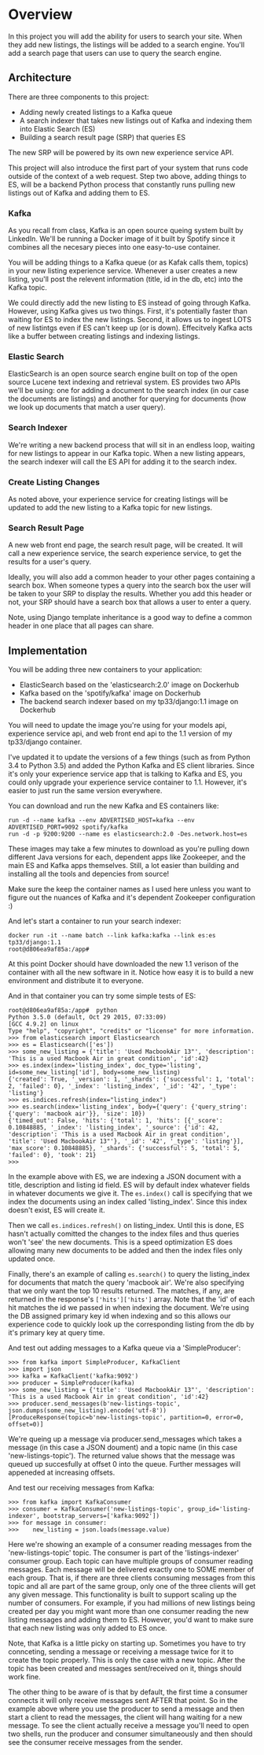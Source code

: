 Overview
========

In this project you will add the ability for users to search your
site. When they add new listings, the listings will be added to a
search engine. You'll add a search page that users can use to query
the search engine.

Architecture
------------

There are three components to this project:

   - Adding newly created listings to a Kafka queue
   - A search indexer that takes new listings out of Kafka and
     indexing them into Elastic Search (ES)
   - Building a search result page (SRP) that queries ES

The new SRP will be powered by its own new experience service API.

This project will also introduce the first part of your system that
runs code outside of the context of a web request. Step two above,
adding things to ES, will be a backend Python process that constantly
runs pulling new listings out of Kafka and adding them to ES.

### Kafka ###

As you recall from class, Kafka is an open source queing system built
by LinkedIn. We'll be running a Docker image of it built by Spotify
since it combines all the necesary pieces into one easy-to-use
container.

You will be adding things to a Kafka queue (or as Kafak calls them,
topics) in your new listing experience service. Whenever a user
creates a new listing, you'll post the relevent information (title, id
in the db, etc) into the Kafka topic.

We could directly add the new listing to ES instead of going through
Kafka. However, using Kafka gives us two things. First, it's
potentially faster than waiting for ES to index the new
listings. Second, it allows us to ingest LOTS of new listintgs even if
ES can't keep up (or is down). Effecitvely Kafka acts like a buffer
between creating listings and indexing listings.

### Elastic Search ###

ElasticSearch is an open source search engine built on top of the open
source Lucene text indexing and retrieval system. ES provides two APIs
we'll be using: one for adding a document to the search index (in our
case the documents are listings) and another for querying for
documents (how we look up documents that match a user query).

### Search Indexer ###

We're writing a new backend process that will sit in an endless loop,
waiting for new listings to appear in our Kafka topic. When a new
listing appears, the search indexer will call the ES API for adding it
to the search index.

### Create Listing Changes ###

As noted above, your experience service for creating listings will be
updated to add the new listing to a Kafka topic for new listings.

### Search Result Page ###

A new web front end page, the search result page, will be created. It
will call a new experience service, the search experience service, to
get the results for a user's query.

Ideally, you will also add a common header to your other pages
containing a search box. When someone types a query into the search
box the user will be taken to your SRP to display the results. Whether
you add this header or not, your SRP should have a search box that
allows a user to enter a query.

Note, using Django template inheritance is a good way to define a common
header in one place that all pages can share.

Implementation
--------------

You will be adding three new containers to your application:

   - ElasticSearch based on the 'elasticsearch:2.0' image on Dockerhub
   - Kafka based on the 'spotify/kafka' image on Dockerhub
   - The backend search indexer based on my tp33/django:1.1 image on Dockerhub

You will need to update the image you're using for your models
api, experience service api, and web front end api to the 1.1 version
of my tp33/django container.

I've updated it to update the versions of
a few things (such as from Python 3.4 to Python 3.5) and added the Python Kafka and ES
client libraries. Since it's only your experience service app that is
talking to Kafka and ES, you could only upgrade your experience
service container to 1.1. However, it's easier to just run the same
version everywhere.

You can download and run the new Kafka and ES containers like:

    run -d --name kafka --env ADVERTISED_HOST=kafka --env ADVERTISED_PORT=9092 spotify/kafka
    run -d -p 9200:9200 --name es elasticsearch:2.0 -Des.network.host=es

These images may take a few minutes to download as you're pulling down different Java versions for each, dependent apps like Zookeeper, and the main ES and Kafka apps themselves. Still, a lot easier than building and installing all the tools and depencies from source!

Make sure the keep the container names as I used here unless you want
to figure out the nuances of Kafka and it's dependent Zookeeper
configuration :)

And let's start a container to run your search indexer:

    docker run -it --name batch --link kafka:kafka --link es:es tp33/django:1.1
    root@d806ea9af85a:/app#

At this point Docker should have downloaded the new 1.1 verison of the container with all the new software in it. Notice how easy it is to build a new environment and distribute it to everyone.

And in that container you can try some simple tests of ES:

    root@d806ea9af85a:/app#  python
    Python 3.5.0 (default, Oct 29 2015, 07:33:09) 
    [GCC 4.9.2] on linux
    Type "help", "copyright", "credits" or "license" for more information.
    >>> from elasticsearch import Elasticsearch
    >>> es = Elasticsearch(['es'])
    >>> some_new_listing = {'title': 'Used MacbookAir 13"', 'description': 'This is a used Macbook Air in great condition', 'id':42}
    >>> es.index(index='listing_index', doc_type='listing', id=some_new_listing['id'], body=some_new_listing)
    {'created': True, '_version': 1, '_shards': {'successful': 1, 'total': 2, 'failed': 0}, '_index': 'listing_index', '_id': '42', '_type': 'listing'}
    >>> es.indices.refresh(index="listing_index")
    >>> es.search(index='listing_index', body={'query': {'query_string': {'query': 'macbook air'}}, 'size': 10})
    {'timed_out': False, 'hits': {'total': 1, 'hits': [{'_score': 0.10848885, '_index': 'listing_index', '_source': {'id': 42, 'description': 'This is a used Macbook Air in great condition', 'title': 'Used MacbookAir 13"'}, '_id': '42', '_type': 'listing'}], 'max_score': 0.10848885}, '_shards': {'successful': 5, 'total': 5, 'failed': 0}, 'took': 21}
    >>> 

In the example above with ES, we are indexing a JSON document with a title, description and listing id field. ES will by default index whatever fields in whatever documents we give it. The `es.index()` call is specifying that we index the documents using an index called 'listing_index'. Since this index doesn't exist, ES will create it.

Then we call `es.indices.refresh()` on listing_index. Until this is done, ES hasn't actually comitted the changes to the index files and thus queries won't 'see' the new documents. This is a speed optimization ES does allowing many new documents to be added and then the index files only updated once.

Finally, there's an example of calling `es.search()` to query the listing_index for documents that match the query 'macbook air'. We're also specifying that we only want the top 10 results returned. The matches, if any, are returned in the response's `['hits']['hits']` array. Note that the 'id' of each hit matches the id we passed in when indexing the document. We're using the DB assigned primary key id when indexing and so this allows our experience code to quickly look up the corresponding listing from the db by it's primary key at query time.

And test out adding messages to a Kafka queue via a 'SimpleProducer':

    >>> from kafka import SimpleProducer, KafkaClient
    >>> import json
    >>> kafka = KafkaClient('kafka:9092')
    >>> producer = SimpleProducer(kafka)
    >>> some_new_listing = {'title': 'Used MacbookAir 13"', 'description': 'This is a used Macbook Air in great condition', 'id':42}
    >>> producer.send_messages(b'new-listings-topic', json.dumps(some_new_listing).encode('utf-8'))
    [ProduceResponse(topic=b'new-listings-topic', partition=0, error=0, offset=0)]

We're queing up a message via producer.send_messages which takes a message (in this case a JSON doument) and a topic name (in this case 'new-listings-topic'). The returned value shows that the message was queued up succesfully at offset 0 into the queue. Further messages will appeneded at increasing offsets.

And test our receiving messages from Kafka:

    >>> from kafka import KafkaConsumer
    >>> consumer = KafkaConsumer('new-listings-topic', group_id='listing-indexer', bootstrap_servers=['kafka:9092'])
    >>> for message in consumer:
    >>>    new_listing = json.loads(message.value)

Here we're showing an example of a consumer reading messages from the 'new-listings-topic' topic. The consumer is part of the 'listings-indexer' consumer group. Each topic can have multiple groups of consumer reading messages. Each message will be delivered exactly one to SOME member of each group. That is, if there are three clients consuming messages from this topic and all are part of the same group, only one of the three clients will get any given message. This functionality is built to support scaling up the number of consumers. For example, if you had millions of new listings being created per day you might want more than one consumer reading the new listing messages and adding them to ES. However, you'd want to make sure that each new listing was only added to ES once.

Note, that Kafka is a little picky on starting up. Sometimes you have
to try connceting, sending a message or receiving a message twice for
it to create the topic properly. This is only the case with a new topic. After the topic
has been created and messages sent/received on it, things should work
fine.

The other thing to be aware of is that by default, the first
time a consumer connects it will only receive messages sent AFTER that
point. So in the example above where you use the producer to send a message and then
start a client to read the messages, the client will hang waiting for a new message. To see the client
actually receive a message you'll need to open two shells, run the producer and consumer simultaneously
and then should see the consumer receive messages from the sender.
